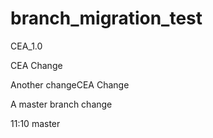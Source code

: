 # branch_migration_test

CEA_1.0

CEA Change

Another changeCEA Change

A master branch change

11:10 master